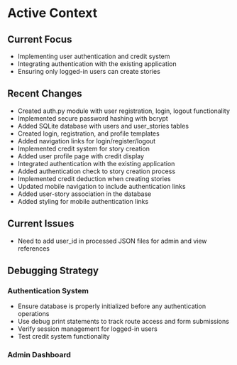 # Active Context

## Current Focus

- Implementing user authentication and credit system
- Integrating authentication with the existing application
- Ensuring only logged-in users can create stories

## Recent Changes

- Created auth.py module with user registration, login, logout functionality
- Implemented secure password hashing with bcrypt
- Added SQLite database with users and user_stories tables
- Created login, registration, and profile templates
- Added navigation links for login/register/logout
- Implemented credit system for story creation
- Added user profile page with credit display
- Integrated authentication with the existing application
- Added authentication check to story creation process
- Implemented credit deduction when creating stories
- Updated mobile navigation to include authentication links
- Added user-story association in the database
- Added styling for mobile authentication links

## Current Issues

- Need to add user_id in processed JSON files for admin and view references

## Debugging Strategy

### Authentication System
- Ensure database is properly initialized before any authentication operations
- Use debug print statements to track route access and form submissions
- Verify session management for logged-in users
- Test credit system functionality

### Admin Dashboard
